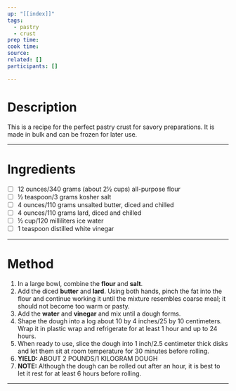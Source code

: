 ```yaml
---
up: "[[index]]"
tags:
  - pastry
  - crust
prep time: 
cook time: 
source: 
related: []
participants: []

---
```

# Description
This is a recipe for the perfect pastry crust for savory preparations. It is made in bulk and can be frozen for later use.

---

# Ingredients
- [ ] 12 ounces/340 grams (about 2½ cups) all-purpose flour
- [ ] ½ teaspoon/3 grams kosher salt
- [ ] 4 ounces/110 grams unsalted butter, diced and chilled
- [ ] 4 ounces/110 grams lard, diced and chilled
- [ ] ½ cup/120 milliliters ice water
- [ ] 1 teaspoon distilled white vinegar

---

# Method
1. In a large bowl, combine the **flour** and **salt**.
2. Add the diced **butter** and **lard**. Using both hands, pinch the fat into the flour and continue working it until the mixture resembles coarse meal; it should not become too warm or pasty.
3. Add the **water** and **vinegar** and mix until a dough forms.
4. Shape the dough into a log about 10 by 4 inches/25 by 10 centimeters. Wrap it in plastic wrap and refrigerate for at least 1 hour and up to 24 hours.
5. When ready to use, slice the dough into 1 inch/2.5 centimeter thick disks and let them sit at room temperature for 30 minutes before rolling.
6. **YIELD:** ABOUT 2 POUNDS/1 KILOGRAM DOUGH
7. **NOTE:** Although the dough can be rolled out after an hour, it is best to let it rest for at least 6 hours before rolling.

---